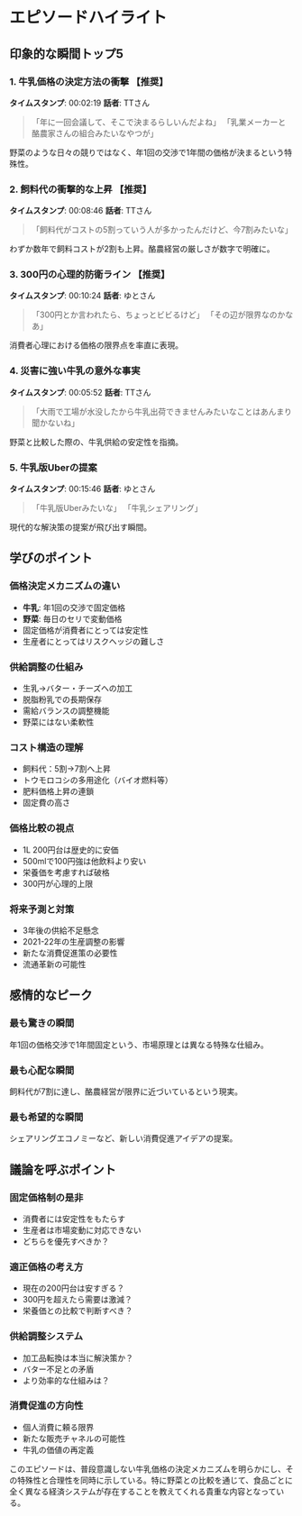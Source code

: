 # エピソードハイライト

## 印象的な瞬間トップ5

### 1. 牛乳価格の決定方法の衝撃 【推奨】
**タイムスタンプ**: 00:02:19
**話者**: TTさん

> 「年に一回会議して、そこで決まるらしいんだよね」
> 「乳業メーカーと酪農家さんの組合みたいなやつが」

野菜のような日々の競りではなく、年1回の交渉で1年間の価格が決まるという特殊性。

### 2. 飼料代の衝撃的な上昇 【推奨】
**タイムスタンプ**: 00:08:46
**話者**: TTさん

> 「飼料代がコストの5割っていう人が多かったんだけど、今7割みたいな」

わずか数年で飼料コストが2割も上昇。酪農経営の厳しさが数字で明確に。

### 3. 300円の心理的防衛ライン 【推奨】
**タイムスタンプ**: 00:10:24
**話者**: ゆとさん

> 「300円とか言われたら、ちょっとビビるけど」
> 「その辺が限界なのかなあ」

消費者心理における価格の限界点を率直に表現。

### 4. 災害に強い牛乳の意外な事実
**タイムスタンプ**: 00:05:52
**話者**: TTさん

> 「大雨で工場が水没したから牛乳出荷できませんみたいなことはあんまり聞かないね」

野菜と比較した際の、牛乳供給の安定性を指摘。

### 5. 牛乳版Uberの提案
**タイムスタンプ**: 00:15:46
**話者**: ゆとさん

> 「牛乳版Uberみたいな」
> 「牛乳シェアリング」

現代的な解決策の提案が飛び出す瞬間。

## 学びのポイント

### 価格決定メカニズムの違い
- **牛乳**: 年1回の交渉で固定価格
- **野菜**: 毎日のセリで変動価格
- 固定価格が消費者にとっては安定性
- 生産者にとってはリスクヘッジの難しさ

### 供給調整の仕組み
- 生乳→バター・チーズへの加工
- 脱脂粉乳での長期保存
- 需給バランスの調整機能
- 野菜にはない柔軟性

### コスト構造の理解
- 飼料代：5割→7割へ上昇
- トウモロコシの多用途化（バイオ燃料等）
- 肥料価格上昇の連鎖
- 固定費の高さ

### 価格比較の視点
- 1L 200円台は歴史的に安価
- 500mlで100円強は他飲料より安い
- 栄養価を考慮すれば破格
- 300円が心理的上限

### 将来予測と対策
- 3年後の供給不足懸念
- 2021-22年の生産調整の影響
- 新たな消費促進策の必要性
- 流通革新の可能性

## 感情的なピーク

### 最も驚きの瞬間
年1回の価格交渉で1年間固定という、市場原理とは異なる特殊な仕組み。

### 最も心配な瞬間
飼料代が7割に達し、酪農経営が限界に近づいているという現実。

### 最も希望的な瞬間
シェアリングエコノミーなど、新しい消費促進アイデアの提案。

## 議論を呼ぶポイント

### 固定価格制の是非
- 消費者には安定性をもたらす
- 生産者は市場変動に対応できない
- どちらを優先すべきか？

### 適正価格の考え方
- 現在の200円台は安すぎる？
- 300円を超えたら需要は激減？
- 栄養価との比較で判断すべき？

### 供給調整システム
- 加工品転換は本当に解決策か？
- バター不足との矛盾
- より効率的な仕組みは？

### 消費促進の方向性
- 個人消費に頼る限界
- 新たな販売チャネルの可能性
- 牛乳の価値の再定義

このエピソードは、普段意識しない牛乳価格の決定メカニズムを明らかにし、その特殊性と合理性を同時に示している。特に野菜との比較を通じて、食品ごとに全く異なる経済システムが存在することを教えてくれる貴重な内容となっている。